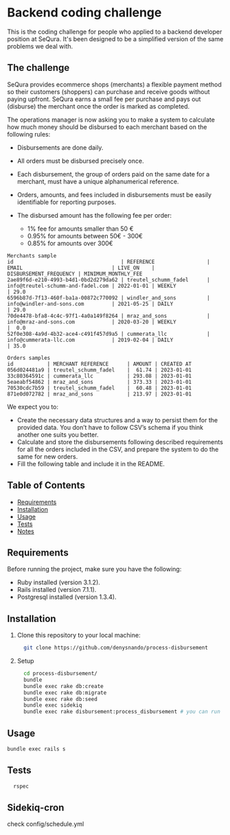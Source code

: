 # Backend coding challenge
This is the coding challenge for people who applied to a backend developer position at SeQura. It's been designed to be a simplified version of the same problems we deal with.

## The challenge
SeQura provides ecommerce shops (merchants) a flexible payment method so their customers (shoppers) can purchase and receive goods without paying upfront. SeQura earns a small fee per purchase and pays out (disburse) the merchant once the order is marked as completed.

The operations manager is now asking you to make a system to calculate how much money should be disbursed to each merchant based on the following rules:

* Disbursements are done daily.
* All orders must be disbursed precisely once.
* Each disbursement, the group of orders paid on the same date for a merchant, must have a unique alphanumerical reference.
* Orders, amounts, and fees included in disbursements must be easily identifiable for reporting purposes.

* The disbursed amount has the following fee per order:
  * 1% fee for amounts smaller than 50 €
  * 0.95% for amounts between 50€ - 300€
  * 0.85% for amounts over 300€

```
Merchants sample
id                                   | REFERENCE                 | EMAIL                             | LIVE_ON    | DISBURSEMENT_FREQUENCY | MINIMUM_MONTHLY_FEE
2ae89f6d-e210-4993-b4d1-0bd2d279da62 | treutel_schumm_fadel      | info@treutel-schumm-and-fadel.com | 2022-01-01 | WEEKLY                 | 29.0
6596b87d-7f13-460f-ba1a-00872c770092 | windler_and_sons          | info@windler-and-sons.com         | 2021-05-25 | DAILY                  | 29.0
70de4478-bfa8-4c4c-97f1-4a0a149f8264 | mraz_and_sons             | info@mraz-and-sons.com            | 2020-03-20 | WEEKLY                 |  0.0
52f0e308-4a9d-4b32-ace4-c491f457d9a5 | cummerata_llc             | info@cummerata-llc.com            | 2019-02-04 | DAILY                  | 35.0
```

```
Orders samples
id           | MERCHANT REFERENCE      | AMOUNT | CREATED AT
056d024481a9 | treutel_schumm_fadel    |  61.74 | 2023-01-01
33c80364591c | cummerata_llc           | 293.08 | 2023-01-01
5eaeabf54862 | mraz_and_sons           | 373.33 | 2023-01-01
70530cdc7b59 | treutel_schumm_fadel    |  60.48 | 2023-01-01
871e0d072782 | mraz_and_sons           | 213.97 | 2023-01-01
```

We expect you to:

* Create the necessary data structures and a way to persist them for the provided data. You don’t have to follow CSV’s schema if you think another one suits you better.
* Calculate and store the disbursements following described requirements for all the orders included in the CSV, and prepare the system to do the same for new orders.
* Fill the following table and include it in the README.


## Table of Contents

- [Requirements](#requirements)
- [Installation](#installation)
- [Usage](#usage)
- [Tests](#Tests)
- [Notes](#Notes)

## Requirements
Before running the project, make sure you have the following:

- Ruby installed (version 3.1.2).
- Rails installed (version 7.1.1).
- Postgresql installed (version 1.3.4).

## Installation

1. Clone this repository to your local machine:

   ```bash
     git clone https://github.com/denysnando/process-disbursement
   ```
2. Setup
   ```bash
     cd process-disbursement/
     bundle
     bundle exec rake db:create
     bundle exec rake db:migrate
     bundle exec rake db:seed
     bundle exec sidekiq
     bundle exec rake disbursement:process_disbursement # you can run the rake as soon as you start the project, however, a sidekiq-cron runs the job every day at 7:50
   ```

## Usage
  ```bash
  bundle exec rails s
  ```

## Tests
   ```bash
     rspec
   ```

## Sidekiq-cron
check config/schedule.yml
